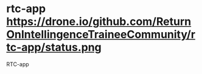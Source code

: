 rtc-app
https://drone.io/github.com/ReturnOnIntellingenceTraineeCommunity/rtc-app/status.png
=======

RTC-app
